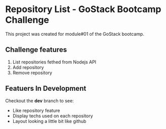 # Repository List - GoStack Bootcamp Challenge

This project was created for module#01 of the GoStack bootcamp.

## Challenge features

1. List repositories fethed from Nodejs API
2. Add repository
3. Remove repository

## Featuers In Development

Checkout the **dev** branch to see:

- Like repository feature
- Display techs used on each repository
- Layout looking a little bit like github

